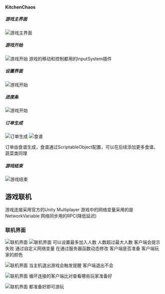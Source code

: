 #### KitchenChaos
##### 游戏主界面
![游戏主界面](/DemoImg/单机主界面.png)

##### 游戏开始
![游戏开始](/DemoImg/游玩界面.png)
游戏的移动和控制都用的InputSystem插件

##### 设置界面
![游戏开始](/DemoImg/设置界面.png)

##### 进度条
![游戏开始](/DemoImg/进度条.png)

##### 订单生成
![订单生成](/DemoImg/订单.png) ![食谱](/DemoImg/食谱.png)

订单由食谱生成，食谱通过ScriptableObject配置，可以在后续添加更多食谱。
蔬菜类同理

##### 游戏结束
![游戏结束](/DemoImg/游戏结束.png)



## **游戏联机**
游戏连接采用官方的Unity Multiplayer
游戏中的网络变量采用的是NetworkVariable 网络同步用的RPC(降低延迟)

### 联机界面
![联机界面](/DemoImg/联机界面.png)
![联机界面](/DemoImg/角色选择界面.png)
可以设置最多加入人数 人数超过最大人数 客户端会提示失败
通过自定义网络变量 在通过服务器函数动态修改 客户端是否准备 客户端玩家的颜色

![联机界面](/DemoImg/主机断开.png)
当主机退出游戏会触发提醒
客户端退出不会

![联机界面](/DemoImg/游戏开始等待玩家界面.png)
循环连接的客户端比对查看哪些玩家准备好

![联机界面](/DemoImg/联机多人界面.png)
都准备好即可游玩
